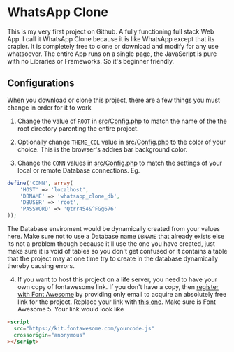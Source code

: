 # WhatsApp Clone

This is my very first project on Github. A fully functioning full stack Web App.
I call it WhatsApp Clone because it is like WhatsApp except that its crapier.
It is completely free to clone or download and modify for any use whatsoever.
The entire App runs on a single page, the JavaScript is pure with no Libraries or Frameworks. So it's beginner friendly.

## Configurations

When you download or clone this project, there are a few things you must change in order for it to work

1. Change the value of `ROOT` in [src/Config.php](https://github.com/julius-ek-hub/whatsapp-clone/blob/b6a90a955782b8ea92fb90b4ae74ccc7f145b587/src/Config.php#L2 "root") to match the name of the the root directory parenting the entire project.

2. Optionally change `THEME_COL` value in [src/Config.php](https://github.com/julius-ek-hub/whatsapp-clone/blob/b6a90a955782b8ea92fb90b4ae74ccc7f145b587/src/Config.php#L4 "THEME_COL") to the color of your choice. This is the browser's addres bar background color.

3. Change the `CONN` values in [src/Config.php](https://github.com/julius-ek-hub/whatsapp-clone/blob/b6a90a955782b8ea92fb90b4ae74ccc7f145b587/src/Config.php#L9 "Config.php") to match the settings of your local or remote Database connections. Eg.

```php
define('CONN', array(
    'HOST' => 'localhost',
    'DBNAME' => 'whatsapp_clone_db',
    'DBUSER' => 'root',
    'PASSWORD' => 'Qtrr454&^FGg676'
));
```

The Database enviroment would be dynamically created from your values here. Make sure not to use a Database name `DBNAME` that already exists else its not a problem though because it'll use the one you have created, just make sure it is void of tables so you don't get confused or it contains a table that the project may at one time try to create in the database dynamically thereby causing errors.

4. If you want to host this project on a life server, you need to have your own copy of fontawesome link. If you don't have a copy, then [register with Font Awesome](https://fontawesome.com/start "font awesome") by providing only email to acquire an absolutely free link for the project. Replace your link with [this one](https://github.com/julius-ek-hub/whatsapp-clone/blob/b6a90a955782b8ea92fb90b4ae74ccc7f145b587/src/Config.php#L92 "font awesome"). Make sure is Font Awesome 5. Your link would look like

```html
<script
  src="https://kit.fontawesome.com/yourcode.js"
  crossorigin="anonymous"
></script>
```
